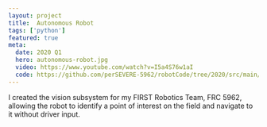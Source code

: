 ```yaml
---
layout: project
title:  Autonomous Robot
tags: ['python']
featured: true
meta:
  date: 2020 Q1
  hero: autonomous-robot.jpg
  video: https://www.youtube.com/watch?v=I5a4S76w1aI
  code: https://github.com/perSEVERE-5962/robotCode/tree/2020/src/main/python/vision
---
```


I created the vision subsystem for my FIRST Robotics Team, FRC 5962, allowing
the robot to identify a point of interest on the field and navigate to it
without driver input.